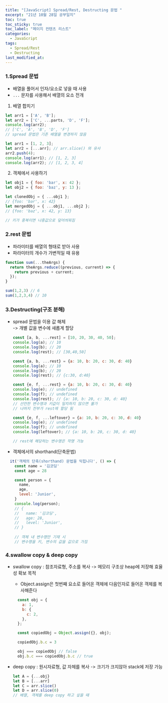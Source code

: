 ```yaml
---
title: "[JavaScript] Spread/Rest, Destructing 문법 "
excerpt: "21년 10월 28일 공부일지"
toc: true
toc_sticky: true
toc_label: "페이지 컨텐츠 리스트"
categories:
  - JavaScript
tags:
  - Spread/Rest
  - Destructing 
last_modified_at:
---
```


### **1.Spread 문법**
  - 배열을 풀어서 인자/요소로 넣을 때 사용
  - `...` 문자를 사용해서 배열의 요소 전개

  1. 배열 합치기
   
```javascript
let arr1 = ['A', 'B'];
let arr2 = ['C', ...parts, 'D', 'F'];
console.log(arr2);
// ['C', 'A', 'B', 'D', 'F']
// spread 문법은 기존 배열을 변경하지 않음
```

```javascript
let arr1 = [1, 2, 3];
let arr2 = [...arr]; // arr.slice() 와 유사
arr2.push(4);
console.log(arr1); // [1, 2, 3]
console.log(arr2); // [1, 2, 3, 4]
```

  2. 객체에서 사용하기

  ```javascript
  let obj1 = { foo: 'bar', x: 42 };
  let obj2 = { foo: 'baz', y: 13 };

  let clonedObj = { ...obj1 };
  // {foo: 'bar', x: 42}
  let mergedObj = { ...obj1, ...obj2 };
  // {foo: 'baz', x: 42, y: 13}

  // 키가 중복이면 나중값으로 덮어씌워짐
  ```
  
### **2.rest 문법**

  - 파라미터를 배열의 형태로 받아 사용
  - 파라미터의 개수가 가변적일 때 유용

  ```javascript
  function sum(...theArgs) {
    return theArgs.reduce((previous, current) => {
      return previous + current;
    });
  }

  sum(1,2,3) // 6
  sum(1,2,3,4) // 10
  ```

### **3.Destructing(구조 분해)**

  - spread 문법을 이용 값 해체  
  -> 개별 값을 변수에 새롭게 할당  

    ```javascript
    const [a, b, ...rest] = [10, 20, 30, 40, 50];
    console.log(a); // 10
    console.log(b); // 20
    console.log(rest); // [30,40,50]
    ```

    ```javascript
    const {a, b, ...rest} = {a: 10, b: 20, c: 30, d: 40}
    console.log(a); // 10
    console.log(b); // 20
    console.log(rest); // {c:30, d:40}

    const {e, f, ...rest} = {a: 10, b: 20, c: 30, d: 40}
    console.log(e); // undefined
    console.log(f); // undefined
    console.log(rest); // {a: 10, b: 20, c: 30, d: 40}
    // 선언한 변수명과 키값이 일치하지 않으면 불가
    // 나머지 전부가 rest에 할당 됨

    const {e, f, ...leftover} = {a: 10, b: 20, c: 30, d: 40}
    console.log(e); // undefined
    console.log(f); // undefined
    console.log(leftover); // {a: 10, b: 20, c: 30, d: 40}

    // rest에 해당하는 변수명은 작명 가능
    ```

  - 객체에서의 shorthand(단축문법)

  ```javascript
    it('객체의 단축(shorthand) 문법을 익힙니다', () => {
      const name = '김코딩'
      const age = 28

      const person = {
        name,
        age,
        level: 'Junior',
      }
      console.log(person);
      // {  
      //   name: '김코딩',
      //   age: 28,
      //   level: 'Junior',
      // }
      
      // 객체 내 변수명만 기재 시
      // 변수명을 키, 변수의 값을 값으로 가짐
  ```




### **4.swallow copy & deep copy**  
  - swallow copy : 참조자료형, 주소를 복사
  -> 메모리 구조상 heap에 저장해 효율성 확보 목적

    - Object.assign은 첫번째 요소로 들어온 객체에 다음인자로 들어온 객체를 복사해준다
    ```javascript
      const obj = {
        a: 1,
        b: {
          c: 2,
        },
      };

      const copiedObj = Object.assign({}, obj);

      copiedObj.b.c = 3

      obj === copiedObj // false
      obj.b.c === copiedObj.b.c // true
    ```

  - deep copy : 원시자료형, 값 자체를 복사
      -> 크기가 크지않아 stack에 저장 가능
    ```javascript
    let A = {...obj}
    let B = [...arr]
    let C = arr.slice()
    let D = arr.slice(0)
    // 배열, 객체를 deep copy 하고 싶을 때
    ```